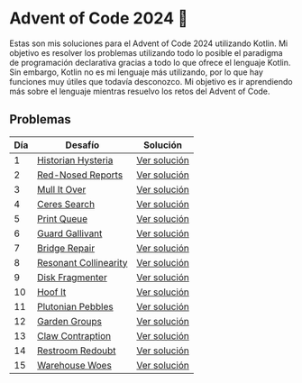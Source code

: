 # Advent of Code 2024 🎄

Estas son mis soluciones para el Advent of Code 2024 utilizando Kotlin. Mi objetivo es resolver los problemas utilizando todo lo posible el paradigma de programación declarativa gracias a todo lo que ofrece el lenguaje Kotlin. Sin embargo, Kotlin no es mi lenguaje más utilizando, por lo que hay funciones muy útiles que todavía desconozco. Mi objetivo es ir aprendiendo más sobre el lenguaje mientras resuelvo los retos del Advent of Code.


## Problemas

| Día | Desafío                                                      | Solución                     |
|-----|--------------------------------------------------------------|------------------------------|
| 1   | [Historian Hysteria](https://adventofcode.com/2024/day/1)    | [Ver solución](src/Day1.kt)  |
| 2   | [Red-Nosed Reports](https://adventofcode.com/2024/day/2)     | [Ver solución](src/Day2.kt)  |
| 3   | [Mull It Over](https://adventofcode.com/2024/day/3)          | [Ver solución](src/Day3.kt)  |
| 4   | [Ceres Search](https://adventofcode.com/2024/day/4)          | [Ver solución](src/Day4.kt)  |
| 5   | [Print Queue](https://adventofcode.com/2024/day/5)           | [Ver solución](src/Day5.kt)  |
| 6   | [Guard Gallivant](https://adventofcode.com/2024/day/6)       | [Ver solución](src/Day6.kt)  |
| 7   | [Bridge Repair](https://adventofcode.com/2024/day/7)         | [Ver solución](src/Day7.kt)  |
| 8   | [Resonant Collinearity](https://adventofcode.com/2024/day/8) | [Ver solución](src/Day8.kt)  |
| 9   | [Disk Fragmenter](https://adventofcode.com/2024/day/9)       | [Ver solución](src/Day9.kt)  |
| 10  | [Hoof It](https://adventofcode.com/2024/day/10)              | [Ver solución](src/Day10.kt) |
| 11  | [Plutonian Pebbles](https://adventofcode.com/2024/day/11)    | [Ver solución](src/Day11.kt) |
| 12  | [Garden Groups](https://adventofcode.com/2024/day/12)        | [Ver solución](src/Day12.kt) |
| 13  | [Claw Contraption](https://adventofcode.com/2024/day/13)     | [Ver solución](src/Day13.kt) |
| 14  | [Restroom Redoubt](https://adventofcode.com/2024/day/14)     | [Ver solución](src/Day14.kt) |
| 15  | [Warehouse Woes](https://adventofcode.com/2024/day/15)       | [Ver solución](src/Day15.kt) |